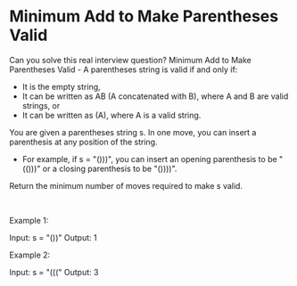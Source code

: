 # Minimum Add to Make Parentheses Valid

Can you solve this real interview question? Minimum Add to Make Parentheses Valid - A parentheses string is valid if and only if:

 * It is the empty string,
 * It can be written as AB (A concatenated with B), where A and B are valid strings, or
 * It can be written as (A), where A is a valid string.

You are given a parentheses string s. In one move, you can insert a parenthesis at any position of the string.

 * For example, if s = "()))", you can insert an opening parenthesis to be "(()))" or a closing parenthesis to be "())))".

Return the minimum number of moves required to make s valid.

 

Example 1:


Input: s = "())"
Output: 1


Example 2:


Input: s = "((("
Output: 3